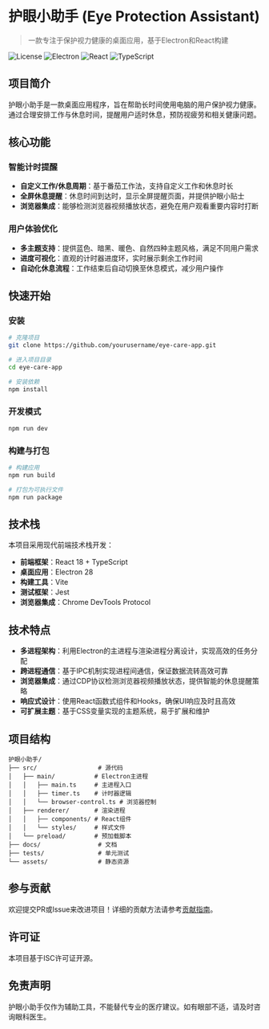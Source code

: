 # 护眼小助手 (Eye Protection Assistant)

> 一款专注于保护视力健康的桌面应用，基于Electron和React构建

![License](https://img.shields.io/badge/license-ISC-blue.svg)
![Electron](https://img.shields.io/badge/electron-v28.0.0-blue.svg)
![React](https://img.shields.io/badge/react-v18.2.0-61dafb.svg)
![TypeScript](https://img.shields.io/badge/typescript-v5.0.4-3178c6.svg)

## 项目简介

护眼小助手是一款桌面应用程序，旨在帮助长时间使用电脑的用户保护视力健康。通过合理安排工作与休息时间，提醒用户适时休息，预防视疲劳和相关健康问题。

## 核心功能

### 智能计时提醒

- **自定义工作/休息周期**：基于番茄工作法，支持自定义工作和休息时长
- **全屏休息提醒**：休息时间到达时，显示全屏提醒页面，并提供护眼小贴士
- **浏览器集成**：能够检测浏览器视频播放状态，避免在用户观看重要内容时打断

### 用户体验优化

- **多主题支持**：提供蓝色、暗黑、暖色、自然四种主题风格，满足不同用户需求
- **进度可视化**：直观的计时器进度环，实时展示剩余工作时间
- **自动化休息流程**：工作结束后自动切换至休息模式，减少用户操作

## 快速开始

### 安装

```bash
# 克隆项目
git clone https://github.com/yourusername/eye-care-app.git

# 进入项目目录
cd eye-care-app

# 安装依赖
npm install
```

### 开发模式

```bash
npm run dev
```

### 构建与打包

```bash
# 构建应用
npm run build

# 打包为可执行文件
npm run package
```

## 技术栈

本项目采用现代前端技术栈开发：

- **前端框架**：React 18 + TypeScript
- **桌面应用**：Electron 28
- **构建工具**：Vite
- **测试框架**：Jest
- **浏览器集成**：Chrome DevTools Protocol

## 技术特点

- **多进程架构**：利用Electron的主进程与渲染进程分离设计，实现高效的任务分配
- **跨进程通信**：基于IPC机制实现进程间通信，保证数据流转高效可靠
- **浏览器集成**：通过CDP协议检测浏览器视频播放状态，提供智能的休息提醒策略
- **响应式设计**：使用React函数式组件和Hooks，确保UI响应及时且高效
- **可扩展主题**：基于CSS变量实现的主题系统，易于扩展和维护

## 项目结构

```
护眼小助手/
├── src/                 # 源代码
│   ├── main/           # Electron主进程
│   │   ├── main.ts     # 主进程入口
│   │   ├── timer.ts    # 计时器逻辑
│   │   └── browser-control.ts # 浏览器控制
│   ├── renderer/       # 渲染进程
│   │   ├── components/ # React组件
│   │   └── styles/     # 样式文件
│   └── preload/        # 预加载脚本
├── docs/                # 文档
├── tests/               # 单元测试
└── assets/              # 静态资源
```

## 参与贡献

欢迎提交PR或Issue来改进项目！详细的贡献方法请参考[贡献指南](./CONTRIBUTING.md)。

## 许可证

本项目基于ISC许可证开源。

## 免责声明

护眼小助手仅作为辅助工具，不能替代专业的医疗建议。如有眼部不适，请及时咨询眼科医生。
